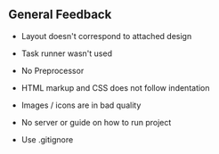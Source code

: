 ## General Feedback

+ Layout doesn't correspond to attached design
+ Task runner wasn't used
+ No Preprocessor
+ HTML markup and CSS does not follow indentation
+ Images / icons are in bad quality
+ No server or guide on how to run project

+ Use .gitignore